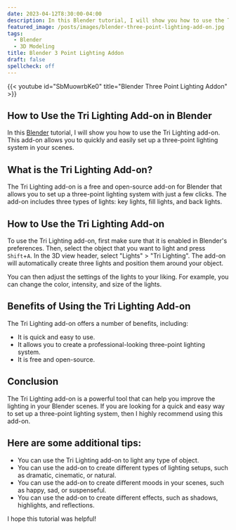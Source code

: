 ```yaml
---
date: 2023-04-12T8:30:00-04:00
description: In this Blender tutorial, I will show you how to use the Tri Lighting add-on. This add-on allows you to quickly and easily set up a three-point lighting system in your scenes.
featured_image: /posts/images/blender-three-point-lighting-add-on.jpg
tags:
  - Blender
  - 3D Modeling
title: Blender 3 Point Lighting Addon
draft: false
spellcheck: off
---
```


{{< youtube id="SbMuowrbKe0" title="Blender Three Point Lighting Addon" >}}

## How to Use the Tri Lighting Add-on in Blender

In this [Blender](../3d-modeling/blender/blender.md) tutorial, I will show you how to use the Tri Lighting add-on. This add-on allows you to quickly and easily set up a three-point lighting system in your scenes.

## What is the Tri Lighting Add-on?

The Tri Lighting add-on is a free and open-source add-on for Blender that allows you to set up a three-point lighting system with just a few clicks. The add-on includes three types of lights: key lights, fill lights, and back lights.

## How to Use the Tri Lighting Add-on

To use the Tri Lighting add-on, first make sure that it is enabled in Blender's preferences. Then, select the object that you want to light and press `Shift`+`A`. In the 3D view header, select "Lights" > "Tri Lighting". The add-on will automatically create three lights and position them around your object.

You can then adjust the settings of the lights to your liking. For example, you can change the color, intensity, and size of the lights.

## Benefits of Using the Tri Lighting Add-on

The Tri Lighting add-on offers a number of benefits, including:

- It is quick and easy to use.
- It allows you to create a professional-looking three-point lighting system.
- It is free and open-source.

## Conclusion

The Tri Lighting add-on is a powerful tool that can help you improve the lighting in your Blender scenes. If you are looking for a quick and easy way to set up a three-point lighting system, then I highly recommend using this add-on.

## Here are some additional tips:

- You can use the Tri Lighting add-on to light any type of object.
- You can use the add-on to create different types of lighting setups, such as dramatic, cinematic, or natural.
- You can use the add-on to create different moods in your scenes, such as happy, sad, or suspenseful.
- You can use the add-on to create different effects, such as shadows, highlights, and reflections.

I hope this tutorial was helpful!
